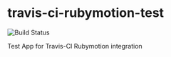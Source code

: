 travis-ci-rubymotion-test
=========================

![Build Status](https://travis-ci.org/vipulnsward/travis-ci-rubymotion-test.png?branch=master)

Test App for Travis-CI Rubymotion integration
